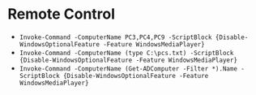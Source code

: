 # Remote Control

- `Invoke-Command -ComputerName PC3,PC4,PC9 -ScriptBlock {Disable-WindowsOptionalFeature -Feature WindowsMediaPlayer}`
- `Invoke-Command -ComputerName (type C:\pcs.txt) -ScriptBlock {Disable-WindowsOptionalFeature -Feature WindowsMediaPlayer}`
- `Invoke-Command -ComputerName (Get-ADComputer -Filter *).Name -ScriptBlock {Disable-WindowsOptionalFeature -Feature WindowsMediaPlayer}`